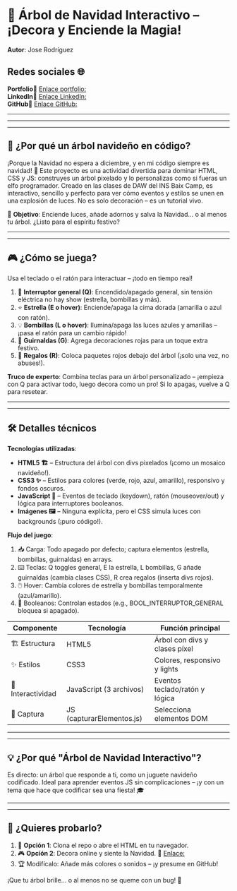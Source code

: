 # 🎄 Árbol de Navidad Interactivo – ¡Decora y Enciende la Magia!

**Autor**: Jose Rodríguez  

## Redes sociales 🌐

**Portfolio**🔗 [Enlace portfolio:](https://portfolio.jose-rodriguez-blanco.es)  
**LinkedIn**🔗 [Enlace LinkedIn:](https://www.linkedin.com/in/joseperfil/)  
**GitHub**🔗 [Enlace GitHub:](https://github.com/jose-giithub)

******
----
******

## 🤔 ¿Por qué un árbol navideño en código?

¡Porque la Navidad no espera a diciembre, y en mi código siempre es navidad! 🎅 Este proyecto es una actividad divertida para dominar HTML, CSS y JS: construyes un árbol pixelado y lo personalizas como si fueras un elfo programador. Creado en las clases de DAW del INS Baix Camp, es interactivo, sencillo y perfecto para ver cómo eventos y estilos se unen en una explosión de luces. No es solo decoración – es un tutorial vivo.

📣 **Objetivo**: Enciende luces, añade adornos y salva la Navidad... o al menos tu árbol. ¿Listo para el espíritu festivo?

***
---

## 🎮 ¿Cómo se juega?

Usa el teclado o el ratón para interactuar – ¡todo en tiempo real!

1. 🔌 **Interruptor general (Q)**: Encendido/apagado general, sin tensión eléctrica no hay show (estrella, bombillas y más).  
2. ⭐ **Estrella (E o hover)**: Enciende/apaga la cima dorada (amarilla o azul con ratón).  
3. 💡 **Bombillas (L o hover)**: Ilumina/apaga las luces azules y amarillas – ¡pasa el ratón para un cambio rápido!  
4. 🎀 **Guirnaldas (G)**: Agrega decoraciones rojas para un toque extra festivo.  
5. 🎁 **Regalos (R)**: Coloca paquetes rojos debajo del árbol (¡solo una vez, no abuses!).  

**Truco de experto**: Combina teclas para un árbol personalizado – ¡empieza con Q para activar todo, luego decora como un pro! Si lo apagas, vuelve a Q para resetear.

***
---

## 🛠️ Detalles técnicos

**Tecnologías utilizadas**:  
- **HTML5 🏗️** – Estructura del árbol con divs pixelados (¡como un mosaico navideño!).  
- **CSS3 ✨** – Estilos para colores (verde, rojo, azul, amarillo), responsivo y fondos oscuros.  
- **JavaScript 🚀** – Eventos de teclado (keydown), ratón (mouseover/out) y lógica para interruptores booleanos.  
- **Imágenes 🖼️** – Ninguna explícita, pero el CSS simula luces con backgrounds (¡puro código!).  

**Flujo del juego**:  
1. 📥 Carga: Todo apagado por defecto; captura elementos (estrella, bombillas, guirnaldas) en arrays.  
2. ⌨️ Teclas: Q toggles general, E la estrella, L bombillas, G añade guirnaldas (cambia clases CSS), R crea regalos (inserta divs rojos).  
3. 🖱️ Hover: Cambia colores de estrella y bombillas temporalmente (azul/amarillo).  
4. 🔄 Booleanos: Controlan estados (e.g., BOOL_INTERRUPTOR_GENERAL bloquea si apagado).  

| Componente       | Tecnología          | Función principal                  |
|-------------------|---------------------|------------------------------------|
| 🏗️ Estructura     | HTML5               | Árbol con divs y clases píxel      |
| ✨ Estilos        | CSS3                | Colores, responsivo y lights       |
| 🚀 Interactividad | JavaScript (3 archivos) | Eventos teclado/ratón y lógica     |
| 📱 Captura        | JS (capturarElementos.js) | Selecciona elementos DOM           |

***
---

## 💡 ¿Por qué "Árbol de Navidad Interactivo"?

Es directo: un árbol que responde a ti, como un juguete navideño codificado. Ideal para aprender eventos JS sin complicaciones – ¡y con un tema que hace que codificar sea una fiesta! 🎓

***
---

## 🚀 ¿Quieres probarlo?

1. 📂 **Opción 1**: Clona el repo o abre el HTML en tu navegador.  
2. 🎮 **Opción 2**: Decora online y siente la Navidad. 🔗 [Enlace:](https://jose-rodriguez-blanco.es/arbolNavidad/index.html)  
3. 🏆 Modifícalo: Añade más colores o sonidos – ¡y presume en GitHub!  

¡Que tu árbol brille... o al menos no se queme con un bug! 🌟